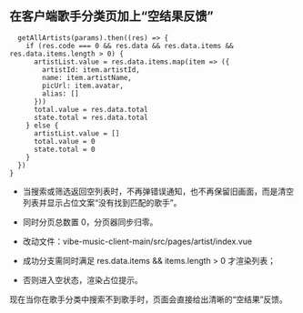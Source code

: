 ## 在客户端歌手分类页加上“空结果反馈”

```
  getAllArtists(params).then((res) => {
    if (res.code === 0 && res.data && res.data.items && res.data.items.length > 0) {
      artistList.value = res.data.items.map(item => ({
        artistId: item.artistId,
        name: item.artistName,
        picUrl: item.avatar,
        alias: []
      }))
      total.value = res.data.total
      state.total = res.data.total
    } else {
      artistList.value = []
      total.value = 0
      state.total = 0
    }
  })
}
```

- 当搜索或筛选返回空列表时，不再弹错误通知，也不再保留旧画面，而是清空列表并显示占位文案“没有找到匹配的歌手”。

- 同时分页总数置 0，分页器同步归零。

- 改动文件：vibe-music-client-main/src/pages/artist/index.vue

- 成功分支需同时满足 res.data.items && items.length > 0 才渲染列表；

- 否则进入空状态，渲染占位提示。

现在当你在歌手分类中搜索不到歌手时，页面会直接给出清晰的“空结果”反馈。
